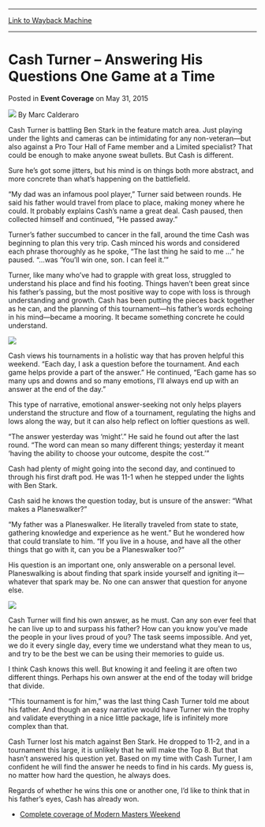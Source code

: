 
---
[Link to Wayback Machine](https://web.archive.org/web/20150910215422/http://magic.wizards.com/en/events/coverage/gpveg15-1/cash-turner-answering-his-questions-2015-05-31)

[_metadata_:author]:- "Marc Calderaro"
[_metadata_:description]:- "Cash Turner is battling Ben Stark in the feature match area. Just playing under the lights and cameras can be intimidating for any non-veteran—but also against a Pro Tour Hall of Fame member and a Limited specialist? That could be enough to make anyone sweat bullets. But Cash is different. Sure he’s got some jitters, but his mind is on things both more abstract, and more concrete than what’s happening on the battlefield."
[_metadata_:generator]:- "Drupal 7 (http://drupal.org)"
[_metadata_:node]:- "394091"
[_metadata_:publish_date]:- "2015-05-31"
[_metadata_:source]:- "div-main-content"
[_metadata_:title]:- "Cash Turner – Answering His Questions One Game at a Time"
[_metadata_:wayback_capture_timestamp]:- "2015-09-10 21:54:22"
[_metadata_:wayback_raw_url]:- "https://web.archive.org/web/20150910215422id_/http://magic.wizards.com/en/events/coverage/gpveg15-1/cash-turner-answering-his-questions-2015-05-31"
[_metadata_:wayback_url]:- "http://magic.wizards.com/en/events/coverage/gpveg15-1/cash-turner-answering-his-questions-2015-05-31"
---


Cash Turner – Answering His Questions One Game at a Time
========================================================



 Posted in **Event Coverage**
 on May 31, 2015 






![](https://media.magic.wizards.com/styles/auth_small/public/images/person/calderaro.jpg)
By Marc Calderaro










Cash Turner is battling Ben Stark in the feature match area. Just playing under the lights and cameras can be intimidating for any non-veteran—but also against a Pro Tour Hall of Fame member and a Limited specialist? That could be enough to make anyone sweat bullets. But Cash is different.



Sure he’s got some jitters, but his mind is on things both more abstract, and more concrete than what’s happening on the battlefield.



“My dad was an infamous pool player,” Turner said between rounds. He said his father would travel from place to place, making money where he could. It probably explains Cash’s name a great deal. Cash paused, then collected himself and continued, “He passed away.”



Turner’s father succumbed to cancer in the fall, around the time Cash was beginning to plan this very trip. Cash minced his words and considered each phrase thoroughly as he spoke, “The last thing he said to me ...” he paused. “...was ‘You’ll win one, son. I can feel it.’”



Turner, like many who’ve had to grapple with great loss, struggled to understand his place and find his footing. Things haven’t been great since his father’s passing, but the most positive way to cope with loss is through understanding and growth. Cash has been putting the pieces back together as he can, and the planning of this tournament—his father’s words echoing in his mind—became a mooring. It became something concrete he could understand.


![](https://media.wizards.com/2015/events/gpveg15-1/cashturner1.jpg)



Cash views his tournaments in a holistic way that has proven helpful this weekend. “Each day, I ask a question before the tournament. And each game helps provide a part of the answer.” He continued, “Each game has so many ups and downs and so many emotions, I’ll always end up with an answer at the end of the day.”



This type of narrative, emotional answer-seeking not only helps players understand the structure and flow of a tournament, regulating the highs and lows along the way, but it can also help reflect on loftier questions as well.



“The answer yesterday was ‘might’.” He said he found out after the last round. “The word can mean so many different things; yesterday it meant ‘having the ability to choose your outcome, despite the cost.’”



Cash had plenty of might going into the second day, and continued to through his first draft pod. He was 11-1 when he stepped under the lights with Ben Stark.



Cash said he knows the question today, but is unsure of the answer: “What makes a Planeswalker?”



“My father was a Planeswalker. He literally traveled from state to state, gathering knowledge and experience as he went.” But he wondered how that could translate to him. “If you live in a house, and have all the other things that go with it, can you be a Planeswalker too?”



His question is an important one, only answerable on a personal level. Planeswalking is about finding that spark inside yourself and igniting it—whatever that spark may be. No one can answer that question for anyone else.


![](https://media.wizards.com/2015/events/gpveg15-1/cashturner2.jpg)



Cash Turner will find his own answer, as he must. Can any son ever feel that he can live up to and surpass his father? How can you know you’ve made the people in your lives proud of you? The task seems impossible. And yet, we do it every single day, every time we understand what they mean to us, and try to be the best we can be using their memories to guide us.



I think Cash knows this well. But knowing it and feeling it are often two different things. Perhaps his own answer at the end of the today will bridge that divide.



“This tournament is for him,” was the last thing Cash Turner told me about his father. And though an easy narrative would have Turner win the trophy and validate everything in a nice little package, life is infinitely more complex than that.



Cash Turner lost his match against Ben Stark. He dropped to 11-2, and in a tournament this large, it is unlikely that he will make the Top 8. But that hasn’t answered his question yet. Based on my time with Cash Turner, I am confident he will find the answer he needs to find in his cards. My guess is, no matter how hard the question, he always does.



Regards of whether he wins this one or another one, I’d like to think that in his father’s eyes, Cash has already won.


* [Complete coverage of Modern Masters Weekend](/node/335796)

 




